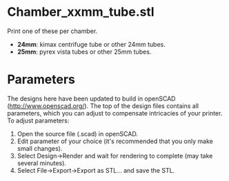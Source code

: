 Chamber_xxmm_tube.stl
=====================
Print one of these per chamber.  
  - __24mm__: kimax centrifuge tube or other 24mm tubes.
  - __25mm__: pyrex vista tubes or other 25mm tubes.

Parameters
==========
The designs here have been updated to build in openSCAD (http://www.openscad.org/).  The top of the design files contains all parameters, which you can adjust to compensate intricacies of your printer.  To adjust parameters:

  1) Open the source file (.scad) in openSCAD.
  2) Edit parameter of your choice (it's recommended that you only make small changes).
  3) Select Design->Render and wait for rendering to complete (may take several minutes).
  4) Select File->Export->Export as STL... and save the STL.  